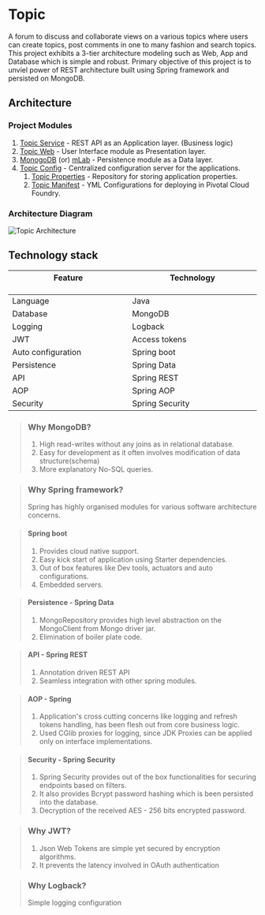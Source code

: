 # Topic

A forum to discuss and collaborate views on a various topics where users can create topics, post comments in one to many fashion and search topics. This project exhibits a 3-tier architecture modeling such as Web, App and Database which is simple and robust. Primary objective of this project is to unviel power of REST architecture built using Spring framework and persisted on MongoDB.

## Architecture

### Project Modules
1. [Topic Service](https://rajasushanth.github.io/Topic-service/) - REST API as an Application layer. (Business logic)
2. [Topic Web](https://rajasushanth.github.io/Topic-web/) - User Interface module as Presentation layer.
3. [MonogoDB](https://www.mongodb.com/) (or) [mLab](https://mlab.com/) - Persistence module as a Data layer.
4. [Topic Config](https://rajasushanth.github.io/Topic-config/) - Centralized configuration server for the applications.
    1. [Topic Properties](https://github.com/rajasushanth/topic-properties.git) - Repository for storing application properties.
    2. [Topic Manifest](https://github.com/rajasushanth/topic-manifest.git) - YML Configurations for deploying in Pivotal Cloud Foundry.

### Architecture Diagram
![Topic Architecture](https://rajasushanth.github.io/Topic/images/Topic.jpg "Topic Architecture")

## Technology stack

| Feature                 &nbsp;&nbsp;&nbsp;&nbsp;&nbsp;&nbsp;&nbsp;&nbsp;&nbsp;&nbsp;&nbsp;&nbsp;&nbsp;&nbsp;&nbsp;&nbsp;&nbsp;&nbsp;&nbsp;&nbsp;&nbsp;&nbsp;&nbsp;&nbsp;&nbsp;&nbsp;&nbsp;&nbsp;&nbsp;&nbsp;&nbsp;&nbsp;&nbsp;&nbsp;&nbsp;&nbsp;&nbsp;&nbsp;&nbsp;&nbsp;&nbsp;&nbsp;&nbsp;&nbsp;&nbsp;| Technology &nbsp;&nbsp;&nbsp;&nbsp;&nbsp;&nbsp;&nbsp;&nbsp;&nbsp;&nbsp;&nbsp;&nbsp;&nbsp;&nbsp;&nbsp;&nbsp;&nbsp;&nbsp;&nbsp;&nbsp;&nbsp;&nbsp;&nbsp;&nbsp;&nbsp;&nbsp;&nbsp;&nbsp;&nbsp;&nbsp;&nbsp;&nbsp;&nbsp;&nbsp;&nbsp;&nbsp;&nbsp;&nbsp;&nbsp;&nbsp;&nbsp;&nbsp;&nbsp;&nbsp;&nbsp;    |
|-----------------------  |-------------------------------|
| Language                | Java                          |
| Database                | MongoDB                       |
| Logging                 | Logback                       |
| JWT                     | Access tokens                 |
| Auto configuration      | Spring boot                   |
| Persistence             | Spring Data                   |
| API                     | Spring REST                   |
| AOP                     | Spring AOP                    |
| Security                | Spring Security               |

> ### Why MongoDB?
> 1. High read-writes without any joins as in relational database.
> 2. Easy for development as it often involves modification of data structure(schema)
> 3. More explanatory No-SQL queries.

> ### Why Spring framework?
> Spring has highly organised modules for various software architecture concerns.

> #### Spring boot
> 1. Provides cloud native support.
> 2. Easy kick start of application using Starter dependencies.
> 3. Out of box features like Dev tools, actuators and auto configurations.
> 4. Embedded servers.

> #### Persistence - Spring Data 
> 1. MongoRepository provides high level abstraction on the MongoClient from Mongo driver jar.
> 2. Elimination of boiler plate code.

> #### API - Spring REST
> 1. Annotation driven REST API
> 2. Seamless integration with other spring modules.

> #### AOP  - Spring
> 1. Application's cross cutting concerns like logging and refresh tokens handling, has been flesh out from core business logic.
> 2. Used CGlib proxies for logging, since JDK Proxies can be applied only on interface implementations.

> #### Security -  Spring Security
> 1. Spring Security provides out of the box functionalities for securing endpoints based on filters.
> 2. It also provides Bcrypt password hashing which is been persisted into the database.
> 3. Decryption of the received AES - 256 bits encrypted password.

> ### Why JWT?
> 1. Json Web Tokens are simple yet secured by encryption algorithms.
> 2. It prevents the latency involved in OAuth authentication

> ### Why Logback?
> Simple logging configuration
